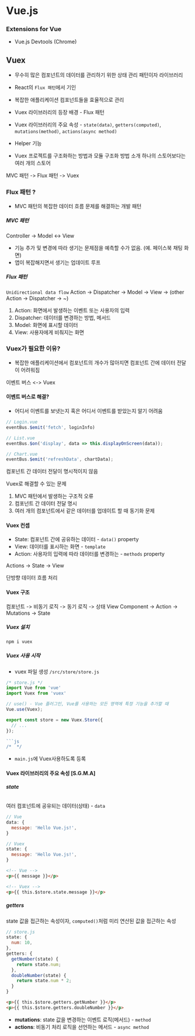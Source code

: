 # Vue.js

### Extensions for Vue
- Vue.js Devtools (Chrome)

## Vuex
* 무수히 많은 컴포넌트의 데이터를 관리하기 위한 상태 관리 패턴이자 라이브러리
* React의 `Flux 패턴`에서 기인


* 복잡한 애플리케이션 컴포넌트들을 효율적으로 관리
* Vuex 라이브러리의 등장 배경 - Flux 패턴
* Vuex 라이브러리의 주요 속성 - `state(data)`, `getters(computed)`, `mutations(method)`, `actions(async method)`
* Helper 기능
* Vuex 프로젝트를 구조화하는 방법과 모듈 구조화 방법 소개
하나의 스토어보다는 여러 개의 스토어

MVC 패턴 -> Flux 패턴 -> Vuex

### Flux 패턴 ?
* MVC 패턴의 복잡한 데이터 흐름 문제를 해결하는 개발 패턴

##### MVC 패턴
Controller -> Model <-> View
* 기능 추가 및 변경에 따라 생기는 문제점을 예측할 수가 없음. (예. 페이스북 채팅 화면)
* 앱이 복잡해지면서 생기는 업데이트 루프

##### Flux 패턴
`Unidirectional data flow`
Action -> Dispatcher -> Model -> View -> 
(other Action -> Dispatcher -> ~)
1. Action: 화면에서 발생하는 이벤트 또는 사용자의 입력
2. Dispatcher: 데이터를 변경하는 방법, 메서드
3. Model: 화면에 표시할 데이터
4. View: 사용자에게 비춰지는 화면

### Vuex가 필요한 이유?
* 복잡한 애플리케이션에서 컴포넌트의 개수가 많아지면 컴포넌트 간에 데이터 전달이 어려워짐

이벤트 버스 <-> Vuex
#### 이벤트 버스로 해결?
* 어디서 이벤트를 보냇는지 혹은 어디서 이벤트를 받았는지 알기 어려움
```js
// Login.vue
eventBus.$emit('fetch', loginInfo)

// List.vue
eventBus.$on('display', data => this.displayOnScreen(data));

// Chart.vue
eventBus.$emit('refreshData', chartData);
```
컴포넌트 간 데이터 전달이 명시적이지 않음

Vuex로 해결할 수 있는 문제
1. MVC 패턴에서 발생하는 구조적 오류
2. 컴포넌트 간 데이터 전달 명시
3. 여러 개의 컴포넌트에서 같은 데이터를 업데이트 할 때 동기화 문제

#### Vuex 컨셉
* State: 컴포넌트 간에 공유하는 데이터 - `data()` property
* View: 데이터를 표시하는 화면 - `template`
* Action: 사용자의 입력에 따라 데이터를 변경하는 - `methods` property

Actions -> State -> View

단방향 데이터 흐름 처리

#### Vuex 구조
컴포넌트 -> 비동기 로직 -> 동기 로직 -> 상태
View Component -> Action -> Mutations -> State

##### Vuex 설치
```bash
npm i vuex
```

##### Vuex 사용 시작
* vuex 파일 생성
`/src/store/store.js`

```js
/* store.js */
import Vue from 'vue'
import Vuex from 'vuex'

// use() - Vue 플러그인, Vue를 사용하는 모든 영역에 특정 기능을 추가할 때
Vue.use(Vuex);

export const store = new Vuex.Store({
  // ...
});

```js
/*  */
```

* `main.js`에 Vuex사용하도록 등록

#### Vuex 라이브러리의 주요 속성 [S.G.M.A]

###### **state**
여러 컴포넌트에 공유되는 데이터(상태) - `data`
```js
// Vue
data: {
  message: 'Hello Vue.js!',
}

// Vuex
state: { 
  message: 'Hello Vue.js!',
}
```
```html
<!-- Vue -->
<p>{{ message }}</p>

<!-- Vuex -->
<p>{{ this.$store.state.message }}</p>
```

##### **getters**
state 값을 접근하는 속성이자,
`computed()`처럼 미리 연산된 값을 접근하는 속성
```js
// store.js
state: {
  num: 10,
},
getters: {
  getNumber(state) {
    return state.num;
  },
  doubleNumber(state) {
    return state.num * 2;
  }
}
```
```html
<p>{{ this.$store.getters.getNumber }}</p> 
<p>{{ this.$store.getters.doubleNumber }}</p>
```

* **mutations**: state 값을 변경하는 이벤트 로직(메서드) - `method`
* **actions**: 비동기 처리 로직을 선언하는 메서드 - `async method`